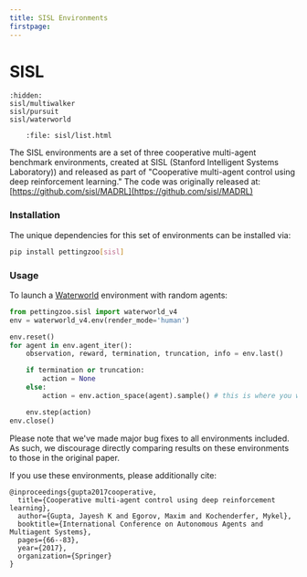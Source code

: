 ```yaml
---
title: SISL Environments
firstpage:
---
```


# SISL

```{toctree}
:hidden:
sisl/multiwalker
sisl/pursuit
sisl/waterworld
```

```{raw} html
    :file: sisl/list.html
```

The SISL environments are a set of three cooperative multi-agent benchmark environments, created at SISL (Stanford Intelligent Systems Laboratory)) and released as part of "Cooperative multi-agent control using deep reinforcement learning." The code was originally released at: [https://github.com/sisl/MADRL](https://github.com/sisl/MADRL)

### Installation

The unique dependencies for this set of environments can be installed via:

````bash
pip install pettingzoo[sisl]
````

### Usage
To launch a [Waterworld](/environments/sisl/waterworld/) environment with random agents:

```python
from pettingzoo.sisl import waterworld_v4
env = waterworld_v4.env(render_mode='human')

env.reset()
for agent in env.agent_iter():
    observation, reward, termination, truncation, info = env.last()

    if termination or truncation:
        action = None
    else:
        action = env.action_space(agent).sample() # this is where you would insert your policy

    env.step(action)
env.close()
```

Please note that we've made major bug fixes to all environments included. As such, we discourage directly comparing results on these environments to those in the original paper.

If you use these environments, please additionally cite:

```
@inproceedings{gupta2017cooperative,
  title={Cooperative multi-agent control using deep reinforcement learning},
  author={Gupta, Jayesh K and Egorov, Maxim and Kochenderfer, Mykel},
  booktitle={International Conference on Autonomous Agents and Multiagent Systems},
  pages={66--83},
  year={2017},
  organization={Springer}
}
```
